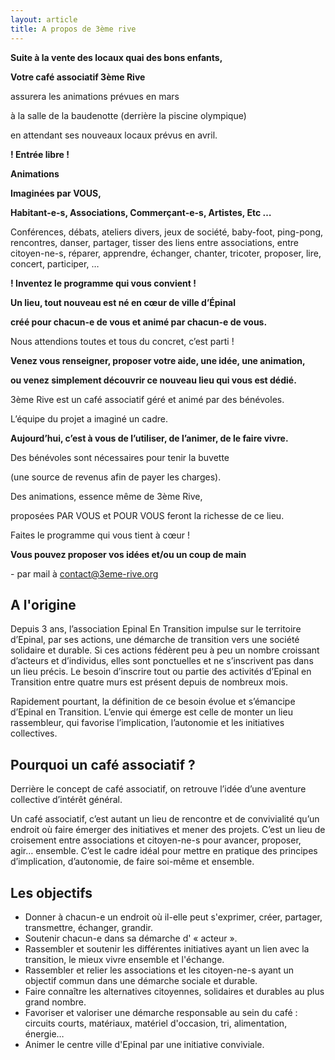 ```yaml
---
layout: article
title: A propos de 3ème rive
---
```

**Suite à la vente des locaux quai des bons enfants,**

**Votre café associatif 3ème Rive**

assurera les animations prévues en mars

à la salle de la baudenotte (derrière la piscine olympique)

en attendant ses nouveaux locaux prévus en avril.

**! Entrée libre !** 

**Animations**

 **Imaginées par VOUS,**

**Habitant-e-s, Associations, Commerçant-e-s, Artistes, Etc …**

Conférences, débats, ateliers divers, jeux de société, baby-foot, ping-pong, rencontres, danser, partager, tisser des liens entre associations, entre citoyen-ne-s, réparer, apprendre, échanger, chanter, tricoter, proposer, lire, concert, participer, …

**! Inventez le programme qui vous convient !**

**Un lieu, tout nouveau est né en cœur de ville d’Épinal** 

**créé pour chacun-e de vous et animé par chacun-e de vous.**

Nous attendions toutes et tous du concret, c’est parti !

**Venez vous renseigner, proposer votre aide, une idée, une animation,**

**ou venez simplement découvrir ce nouveau lieu qui vous est dédié.**

3ème Rive est un café associatif géré et animé par des bénévoles.

L’équipe du projet a imaginé un cadre.

**Aujourd’hui, c’est à vous de l’utiliser, de l’animer, de le faire vivre.**

Des bénévoles sont nécessaires pour tenir la buvette

(une source de revenus afin de payer les charges).

Des animations, essence même de 3ème Rive, 

proposées PAR VOUS et POUR VOUS feront la richesse de ce lieu.

Faites le programme qui vous tient à cœur !

**Vous pouvez proposer vos idées et/ou un coup de main**

\- par mail à [contact@3eme-rive.org](contact@3eme-rive.org)



## A l'origine

Depuis 3 ans, l’association Epinal En Transition impulse sur le territoire d’Epinal, par ses actions, une démarche de transition vers une société solidaire et durable. Si ces actions fédèrent peu à peu un nombre croissant d’acteurs et d’individus, elles sont ponctuelles et ne s’inscrivent pas dans un lieu précis. Le besoin d’inscrire tout ou partie des activités d’Epinal en Transition entre quatre murs est présent depuis de nombreux mois.

Rapidement pourtant, la définition de ce besoin évolue et s’émancipe d’Epinal en Transition. L’envie qui émerge est celle de monter un lieu rassembleur, qui favorise l’implication, l’autonomie et les initiatives collectives.

## Pourquoi un café associatif ?

Derrière le concept de café associatif, on retrouve l’idée d’une aventure collective d’intérêt général.

Un café associatif, c’est autant un lieu de rencontre et de convivialité qu’un endroit où faire émerger des initiatives et mener des projets. C’est un lieu de croisement entre associations et citoyen-ne-s pour avancer, proposer, agir… ensemble. C’est le cadre idéal pour mettre en pratique des principes d’implication, d’autonomie, de faire soi-même et ensemble.

## Les objectifs

* Donner à chacun-e un endroit où il-elle peut s'exprimer, créer, partager, transmettre, échanger, grandir.
* Soutenir chacun-e dans sa démarche d' « acteur ».
* Rassembler et soutenir les différentes initiatives ayant un lien avec la transition, le mieux vivre ensemble et l'échange.
* Rassembler et relier les associations et les citoyen-ne-s ayant un objectif commun dans une démarche sociale et durable.
* Faire connaître les alternatives citoyennes, solidaires et durables au plus grand nombre.
* Favoriser et valoriser une démarche responsable au sein du café : circuits courts, matériaux, matériel d'occasion, tri, alimentation, énergie…
* Animer le centre ville d'Epinal par une initiative conviviale.
